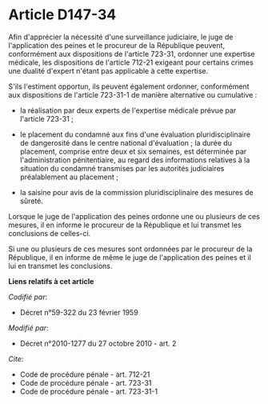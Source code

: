 # Article D147-34

Afin d'apprécier la nécessité d'une surveillance judiciaire, le juge de l'application des peines et le procureur de la
République peuvent, conformément aux dispositions de l'article 723-31, ordonner une expertise médicale, les dispositions de
l'article 712-21 exigeant pour certains crimes une dualité d'expert n'étant pas applicable à cette expertise.

S'ils l'estiment opportun, ils peuvent également ordonner, conformément aux dispositions de l'article 723-31-1 de manière
alternative ou cumulative :

- la réalisation par deux experts de l'expertise médicale prévue par l'article 723-31 ;

- le placement du condamné aux fins d'une évaluation pluridisciplinaire de dangerosité dans le centre national d'évaluation ;
la durée du placement, comprise entre deux et six semaines, est déterminée par l'administration pénitentiaire, au regard des
informations relatives à la situation du condamné transmises par les autorités judiciaires préalablement au placement ;

- la saisine pour avis de la commission pluridisciplinaire des mesures de sûreté. 

Lorsque le juge de l'application des peines ordonne une ou plusieurs de ces mesures, il en informe le procureur de la
République et lui transmet les conclusions de celles-ci. 

Si une ou plusieurs de ces mesures sont ordonnées par le procureur de la République, il en informe de même le juge de
l'application des peines et il lui en transmet les conclusions.

**Liens relatifs à cet article**

_Codifié par_:

  - Décret n°59-322 du 23 février 1959

_Modifié par_:

  - Décret n°2010-1277 du 27 octobre 2010 - art. 2

_Cite_:

  - Code de procédure pénale - art. 712-21
  - Code de procédure pénale - art. 723-31
  - Code de procédure pénale - art. 723-31-1
